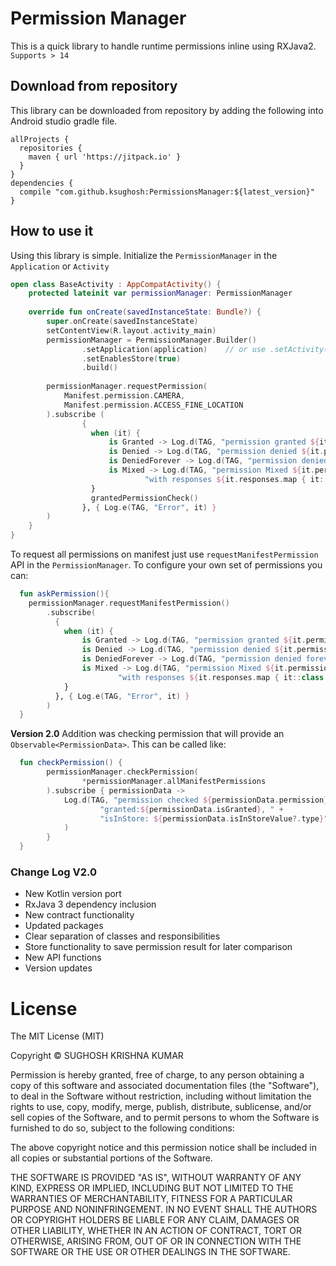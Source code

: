 # Permission Manager
This is a quick library to handle runtime permissions inline using RXJava2. `Supports > 14`

## Download from repository
This library can be downloaded from repository by adding the following into Android studio gradle file.
```
allProjects {
  repositories {
    maven { url 'https://jitpack.io' }
  }
}
dependencies {
  compile "com.github.ksughosh:PermissionsManager:${latest_version}"
}
```

## How to use it
Using this library is simple. Initialize the `PermissionManager` in the `Application` or `Activity`

```kotlin
open class BaseActivity : AppCompatActivity() {
    protected lateinit var permissionManager: PermissionManager
    
    override fun onCreate(savedInstanceState: Bundle?) {
        super.onCreate(savedInstanceState)
        setContentView(R.layout.activity_main)
        permissionManager = PermissionManager.Builder()
                .setApplication(application)    // or use .setActivity(this) if you don't want a singleton
                .setEnablesStore(true)
                .build()
                   
        permissionManager.requestPermission(
            Manifest.permission.CAMERA, 
            Manifest.permission.ACCESS_FINE_LOCATION
        ).subscribe (
                {
                  when (it) {
                      is Granted -> Log.d(TAG, "permission granted ${it.permissions}")
                      is Denied -> Log.d(TAG, "permission denied ${it.permissions}")
                      is DeniedForever -> Log.d(TAG, "permission denied forever ${it.permissions}")
                      is Mixed -> Log.d(TAG, "permission Mixed ${it.permissions} " +
                              "with responses ${it.responses.map { it::class.java.simpleName }}")
                  }
                  grantedPermissionCheck()
                }, { Log.e(TAG, "Error", it) }
        )
    }
}
```
To request all permissions on manifest just use `requestManifestPermission` API in the `PermissionManager`. To configure your own set of permissions you can:

```kotlin
  fun askPermission(){
    permissionManager.requestManifestPermission()
        .subscribe(
          {
            when (it) {
                is Granted -> Log.d(TAG, "permission granted ${it.permissions}")
                is Denied -> Log.d(TAG, "permission denied ${it.permissions}")
                is DeniedForever -> Log.d(TAG, "permission denied forever ${it.permissions}")
                is Mixed -> Log.d(TAG, "permission Mixed ${it.permissions} " +
                        "with responses ${it.responses.map { it::class.java.simpleName }}")
            }
          }, { Log.e(TAG, "Error", it) }
        )
  }
```

__Version 2.0__ Addition was checking permission that will provide an `Observable<PermissionData>`. This can be called like:

```kotlin
  fun checkPermission() {
        permissionManager.checkPermission(
                *permissionManager.allManifestPermissions
        ).subscribe { permissionData ->
            Log.d(TAG, "permission checked ${permissionData.permission}, " +
                    "granted:${permissionData.isGranted}, " +
                    "isInStore: ${permissionData.isInStoreValue?.type}"
            )
        }
  }

```
### Change Log V2.0

- New Kotlin version port
- RxJava 3 dependency inclusion
- New contract functionality
- Updated packages
- Clear separation of classes and responsibilities
- Store functionality to save permission result for later comparison
- New API functions
- Version updates

# License
The MIT License (MIT)

Copyright © SUGHOSH KRISHNA KUMAR

Permission is hereby granted, free of charge, to any person obtaining a copy of this software and associated documentation files (the "Software"), to deal in the Software without restriction, including without limitation the rights to use, copy, modify, merge, publish, distribute, sublicense, and/or sell copies of the Software, and to permit persons to whom the Software is furnished to do so, subject to the following conditions:

The above copyright notice and this permission notice shall be included in all copies or substantial portions of the Software.

THE SOFTWARE IS PROVIDED "AS IS", WITHOUT WARRANTY OF ANY KIND, EXPRESS OR IMPLIED, INCLUDING BUT NOT LIMITED TO THE WARRANTIES OF MERCHANTABILITY, FITNESS FOR A PARTICULAR PURPOSE AND NONINFRINGEMENT. IN NO EVENT SHALL THE AUTHORS OR COPYRIGHT HOLDERS BE LIABLE FOR ANY CLAIM, DAMAGES OR OTHER LIABILITY, WHETHER IN AN ACTION OF CONTRACT, TORT OR OTHERWISE, ARISING FROM, OUT OF OR IN CONNECTION WITH THE SOFTWARE OR THE USE OR OTHER DEALINGS IN THE SOFTWARE.

